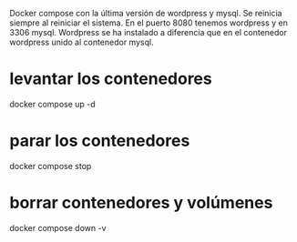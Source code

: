Docker compose con la última versión de wordpress y mysql.
Se reinicia siempre al reiniciar el sistema.
En el puerto 8080 tenemos wordpress y en 3306 mysql. 
Wordpress se ha instalado a diferencia que en el contenedor wordpress unido al contenedor mysql.

# levantar los contenedores
docker compose up -d

# parar los contenedores
docker compose stop

# borrar contenedores y volúmenes
docker compose down -v
